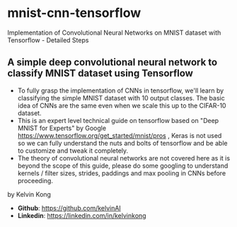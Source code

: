 # mnist-cnn-tensorflow
Implementation of Convolutional Neural Networks on MNIST dataset with Tensorflow - Detailed Steps
## A simple deep convolutional neural network to classify MNIST dataset using Tensorflow
- To fully grasp the implementation of CNNs in tensorflow, we'll learn by classifying the simple MNIST dataset with 10 output classes. The basic idea of CNNs are the same even when we scale this up to the CIFAR-10 dataset.
- This is an expert level technical guide on tensorflow based on "Deep MNIST for Experts" by Google https://www.tensorflow.org/get_started/mnist/pros , Keras is not used so we can fully understand the nuts and bolts of tensorflow and be able to customize and tweak it completely.
- The theory of convolutional neural networks are not covered here as it is beyond the scope of this guide, please do some googling to understand kernels / filter sizes, strides, paddings and max pooling in CNNs before proceeding.

by Kelvin Kong
- **Github**: https://github.com/kelvinAI
- **Linkedin**: https://linkedin.com/in/kelvinkong
